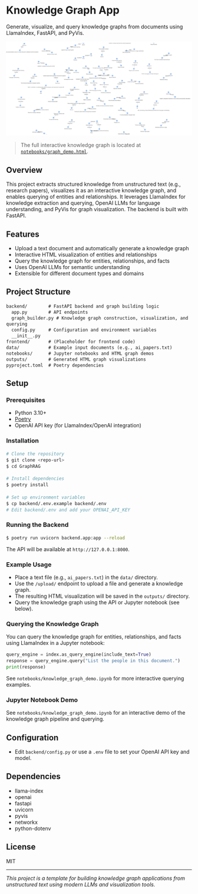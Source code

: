 # Knowledge Graph App

Generate, visualize, and query knowledge graphs from documents using LlamaIndex, FastAPI, and PyVis.

![Sample Knowledge Graph](image.png)

> The full interactive knowledge graph is located at [`notebooks/graph_demo.html`](notebooks/graph_demo.html).

## Overview

This project extracts structured knowledge from unstructured text (e.g., research papers), visualizes it as an interactive knowledge graph, and enables querying of entities and relationships. It leverages LlamaIndex for knowledge extraction and querying, OpenAI LLMs for language understanding, and PyVis for graph visualization. The backend is built with FastAPI.

## Features
- Upload a text document and automatically generate a knowledge graph
- Interactive HTML visualization of entities and relationships
- Query the knowledge graph for entities, relationships, and facts
- Uses OpenAI LLMs for semantic understanding
- Extensible for different document types and domains

## Project Structure
```
backend/        # FastAPI backend and graph building logic
  app.py        # API endpoints
  graph_builder.py # Knowledge graph construction, visualization, and querying
  config.py     # Configuration and environment variables
  __init__.py
frontend/       # (Placeholder for frontend code)
data/           # Example input documents (e.g., ai_papers.txt)
notebooks/      # Jupyter notebooks and HTML graph demos
outputs/        # Generated HTML graph visualizations
pyproject.toml  # Poetry dependencies
```

## Setup

### Prerequisites
- Python 3.10+
- [Poetry](https://python-poetry.org/docs/)
- OpenAI API key (for LlamaIndex/OpenAI integration)

### Installation
```sh
# Clone the repository
$ git clone <repo-url>
$ cd GraphRAG

# Install dependencies
$ poetry install

# Set up environment variables
$ cp backend/.env.example backend/.env
# Edit backend/.env and add your OPENAI_API_KEY
```

### Running the Backend
```sh
$ poetry run uvicorn backend.app:app --reload
```
The API will be available at `http://127.0.0.1:8000`.

### Example Usage
- Place a text file (e.g., `ai_papers.txt`) in the `data/` directory.
- Use the `/upload/` endpoint to upload a file and generate a knowledge graph.
- The resulting HTML visualization will be saved in the `outputs/` directory.
- Query the knowledge graph using the API or Jupyter notebook (see below).

### Querying the Knowledge Graph
You can query the knowledge graph for entities, relationships, and facts using LlamaIndex in a Jupyter notebook:

```python
query_engine = index.as_query_engine(include_text=True)
response = query_engine.query("List the people in this document.")
print(response)
```

See `notebooks/knowledge_graph_demo.ipynb` for more interactive querying examples.

### Jupyter Notebook Demo
See `notebooks/knowledge_graph_demo.ipynb` for an interactive demo of the knowledge graph pipeline and querying.

## Configuration
- Edit `backend/config.py` or use a `.env` file to set your OpenAI API key and model.

## Dependencies
- llama-index
- openai
- fastapi
- uvicorn
- pyvis
- networkx
- python-dotenv

## License
MIT

---

*This project is a template for building knowledge graph applications from unstructured text using modern LLMs and visualization tools.*
